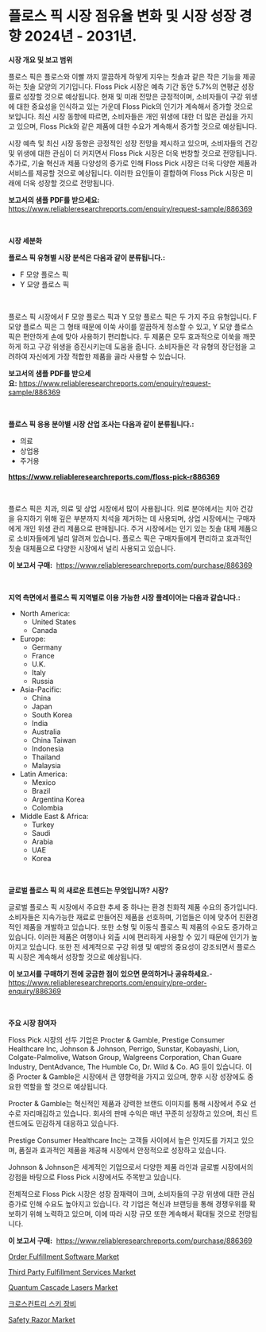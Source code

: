 <p><h1>플로스 픽 시장 점유율 변화 및 시장 성장 경향 2024년 - 2031년.</h1></p><p><strong>시장 개요 및 보고 범위</strong></p>
<p><p>플로스 픽은 플로스와 이빨 까지 깔끔하게 하얗게 지우는 칫솔과 같은 작은 기능을 제공하는 칫솔 모양의 기기입니다. Floss Pick 시장은 예측 기간 동안 5.7%의 연평균 성장률로 성장할 것으로 예상됩니다. 현재 및 미래 전망은 긍정적이며, 소비자들이 구강 위생에 대한 중요성을 인식하고 있는 가운데 Floss Pick의 인기가 계속해서 증가할 것으로 보입니다. 최신 시장 동향에 따르면, 소비자들은 개인 위생에 대한 더 많은 관심을 가지고 있으며, Floss Pick와 같은 제품에 대한 수요가 계속해서 증가할 것으로 예상됩니다.</p><p>시장 예측 및 최신 시장 동향은 긍정적인 성장 전망을 제시하고 있으며, 소비자들의 건강 및 위생에 대한 관심이 더 커지면서 Floss Pick 시장은 더욱 번창할 것으로 전망됩니다. 추가로, 기술 혁신과 제품 다양성의 증가로 인해 Floss Pick 시장은 더욱 다양한 제품과 서비스를 제공할 것으로 예상됩니다. 이러한 요인들이 결합하여 Floss Pick 시장은 미래에 더욱 성장할 것으로 전망됩니다.</p></p>
<p><strong>보고서의 샘플 PDF를 받으세요:</strong> <a href="https://www.reliableresearchreports.com/enquiry/request-sample/886369">https://www.reliableresearchreports.com/enquiry/request-sample/886369</a></p>
<p>&nbsp;</p>
<p><strong>시장 세분화</strong></p>
<p><strong>플로스 픽 유형별 시장 분석은 다음과 같이 분류됩니다.:</strong></p>
<p><ul><li>F 모양 플로스 픽</li><li>Y 모양 플로스 픽</li></ul></p>
<p>&nbsp;</p>
<p><p>플로스 픽 시장에서 F 모양 플로스 픽과 Y 모양 플로스 픽은 두 가지 주요 유형입니다. F 모양 플로스 픽은 그 형태 때문에 이쑥 사이를 깔끔하게 청소할 수 있고, Y 모양 플로스 픽은 편안하게 손에 맞아 사용하기 편리합니다. 두 제품은 모두 효과적으로 이쑥을 깨끗하게 하고 구강 위생을 증진시키는데 도움을 줍니다. 소비자들은 각 유형의 장단점을 고려하여 자신에게 가장 적합한 제품을 골라 사용할 수 있습니다.</p></p>
<p><strong>보고서의 샘플 PDF를 받으세요:</strong>&nbsp;<a href="https://www.reliableresearchreports.com/enquiry/request-sample/886369">https://www.reliableresearchreports.com/enquiry/request-sample/886369</a></p>
<p>&nbsp;</p>
<p><strong> 플로스 픽 응용 분야별 시장 산업 조사는 다음과 같이 분류됩니다.:</strong></p>
<p><ul><li>의료</li><li>상업용</li><li>주거용</li></ul></p>
<p><strong><a href="https://www.reliableresearchreports.com/floss-pick-r886369">https://www.reliableresearchreports.com/floss-pick-r886369</a></strong></p>
<p>&nbsp;</p>
<p><p>플로스 픽은 치과, 의료 및 상업 시장에서 많이 사용됩니다. 의료 분야에서는 치아 건강을 유지하기 위해 깊은 부분까지 치석을 제거하는 데 사용되며, 상업 시장에서는 구매자에게 개인 위생 관리 제품으로 판매됩니다. 주거 시장에서는 인기 있는 칫솔 대체 제품으로 소비자들에게 널리 알려져 있습니다. 플로스 픽은 구매자들에게 편리하고 효과적인 칫솔 대체품으로 다양한 시장에서 널리 사용되고 있습니다.</p></p>
<p><strong>이 보고서 구매:</strong>&nbsp; <a href="https://www.reliableresearchreports.com/purchase/886369">https://www.reliableresearchreports.com/purchase/886369</a></p>
<p>&nbsp;</p>
<p><strong>지역 측면에서 플로스 픽 지역별로 이용 가능한 시장 플레이어는 다음과 같습니다.:</strong></p>
<p><ul>
    <li>
        North America:
        <ul>
            <li>United States</li>
            <li>Canada</li>
        </ul>
    </li>
    <li>
        Europe:
        <ul>
            <li>Germany</li>
            <li>France</li>
            <li>U.K.</li>
            <li>Italy</li>
            <li>Russia</li>
        </ul>
    </li>
    <li>
        Asia-Pacific:
        <ul>
            <li>China</li>
            <li>Japan</li>
            <li>South Korea</li>
            <li>India</li>
            <li>Australia</li>
            <li>China Taiwan</li>
            <li>Indonesia</li>
            <li>Thailand</li>
            <li>Malaysia</li>
        </ul>
    </li>
    <li>
        Latin America:
        <ul>
            <li>Mexico</li>
            <li>Brazil</li>
            <li>Argentina Korea</li>
            <li>Colombia</li>
        </ul>
    </li>
    <li>
        Middle East & Africa:
        <ul>
            <li>Turkey</li>
            <li>Saudi</li>
            <li>Arabia</li>
            <li>UAE</li>
            <li>Korea</li>
        </ul>
    </li>
    </ul></p>
<p>&nbsp;</p>
<p><strong>글로벌 플로스 픽 의 새로운 트렌드는 무엇입니까? 시장?</strong></p>
<p><p>글로벌 플로스 픽 시장에서 주요한 추세 중 하나는 환경 친화적 제품 수요의 증가입니다. 소비자들은 지속가능한 재료로 만들어진 제품을 선호하며, 기업들은 이에 맞추어 친환경적인 제품을 개발하고 있습니다. 또한 소형 및 이동식 플로스 픽 제품의 수요도 증가하고 있습니다. 이러한 제품은 여행이나 외출 시에 편리하게 사용할 수 있기 때문에 인기가 높아지고 있습니다. 또한 전 세계적으로 구강 위생 및 예방의 중요성이 강조되면서 플로스 픽 시장은 계속해서 성장할 것으로 예상됩니다.</p></p>
<p><strong>이 보고서를 구매하기 전에 궁금한 점이 있으면 문의하거나 공유하세요.</strong>- <a href="https://www.reliableresearchreports.com/enquiry/pre-order-enquiry/886369">https://www.reliableresearchreports.com/enquiry/pre-order-enquiry/886369</a></p>
<p>&nbsp;</p>
<p><strong>주요 시장 참여자</strong></p>
<p><p>Floss Pick 시장의 선두 기업은 Procter & Gamble, Prestige Consumer Healthcare Inc, Johnson & Johnson, Perrigo, Sunstar, Kobayashi, Lion, Colgate-Palmolive, Watson Group, Walgreens Corporation, Chan Guare Industry, DentAdvance, The Humble Co, Dr. Wild & Co. AG 등이 있습니다. 이 중 Procter & Gamble은 시장에서 큰 영향력을 가지고 있으며, 향후 시장 성장에도 중요한 역할을 할 것으로 예상됩니다. </p><p>Procter & Gamble는 혁신적인 제품과 강력한 브랜드 이미지를 통해 시장에서 주요 선수로 자리매김하고 있습니다. 회사의 판매 수익은 매년 꾸준히 성장하고 있으며, 최신 트렌드에도 민감하게 대응하고 있습니다. </p><p>Prestige Consumer Healthcare Inc는 고객들 사이에서 높은 인지도를 가지고 있으며, 품질과 효과적인 제품을 제공해 시장에서 안정적으로 성장하고 있습니다. </p><p>Johnson & Johnson은 세계적인 기업으로서 다양한 제품 라인과 글로벌 시장에서의 강점을 바탕으로 Floss Pick 시장에서도 주목받고 있습니다. </p><p>전체적으로 Floss Pick 시장은 성장 잠재력이 크며, 소비자들의 구강 위생에 대한 관심 증가로 인해 수요도 높아지고 있습니다. 각 기업은 혁신과 브랜딩을 통해 경쟁우위를 확보하기 위해 노력하고 있으며, 이에 따라 시장 규모 또한 계속해서 확대될 것으로 전망됩니다.</p></p>
<p><strong>이 보고서 구매:</strong>&nbsp;&nbsp;<a href="https://www.reliableresearchreports.com/purchase/886369">https://www.reliableresearchreports.com/purchase/886369</a></p>
<p><p><a href="https://github.com/markusgodoy/Market-Research-Report-List-3/blob/main/order-fulfillment-software-market.md">Order Fulfillment Software Market</a></p><p><a href="https://github.com/luckyshygirl/Market-Research-Report-List-4/blob/main/third-party-fulfillment-services-market.md">Third Party Fulfillment Services Market</a></p><p><a href="https://www.linkedin.com/pulse/analyzing-quantum-cascade-lasers-market-global-industry-perspective-gt8if?trackingId=I6PxEIftqqyz%2FjW5uPCcOw%3D%3D">Quantum Cascade Lasers Market</a></p><p><a href="https://github.com/rcabello548/Market-Research-Report-List-1/blob/main/546095560682.md">크로스컨트리 스키 장비</a></p><p><a href="https://issuu.com/reportprime-2/docs/safety-razor-market-size-2030.pptx">Safety Razor Market</a></p></p>